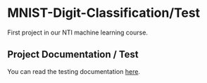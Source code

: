 # MNIST-Digit-Classification/Test

First project in our NTI machine learning course.

## Project Documentation / Test
You can read the testing documentation [here](https://docs.google.com/document/d/1a_V8mmFrO6M8F7OgBY6GuHbBnTDnT0koJcM1aHeYz84/edit?usp=sharing).
